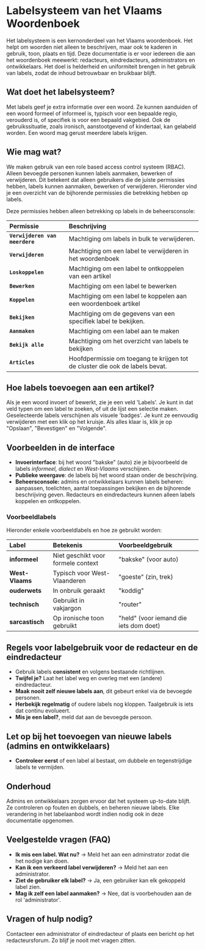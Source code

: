 # Labelsysteem van het Vlaams Woordenboek 

Het labelsysteem is een kernonderdeel van het Vlaams woordenboek. 
Het helpt om woorden niet alleen te beschrijven, maar ook te kaderen in gebruik, toon, plaats en tijd.
Deze documentatie is er voor iedereen die aan het woordenboek meewerkt: redacteurs, eindredacteurs, administrators en ontwikkelaars. 
Het doel is helderheid en uniformiteit brengen in het gebruik van labels, zodat de inhoud betrouwbaar en bruikbaar blijft. 

## Wat doet het labelsysteem? 

Met labels geef je extra informatie over een woord. 
Ze kunnen aanduiden of een woord formeel of informeel is, typisch voor een bepaalde regio, verouderd is, of specifiek is voor een bepaald vakgebied. 
Ook de gebruikssituatie, zoals ironisch, aanstootgevend of kindertaal, kan gelabeld worden. Een woord mag gerust meerdere labels krijgen. 

## Wie mag wat? 

We maken gebruik van een role based access control systeem (RBAC). Alleen bevoegde personen kunnen labels aanmaken, bewerken of verwijderen. 
Dit betekent dat alleen gebruikers die de juiste permissies hebben, labels kunnen aanmaken, bewerken of verwijderen. Hieronder vind je een overzicht van de bijhorende permissies die betrekking hebben op labels.

Deze permissies hebben alleen betrekking op labels in de beheersconsole:

| Permissie                      | Beschrijving                                                                 |
|:-------------------------------|:-----------------------------------------------------------------------------|
| **`Verwijderen van meerdere`** | Machtiging om labels in bulk te verwijderen.                                 |
| **`Verwijderen`**              | Machtiging om een label te verwijderen in het woordenboek                    |
| **`Loskoppelen`**              | Machtiging om een label te ontkoppelen van een artikel                       |
| **`Bewerken`**                 | Machtiging om een label te bewerken                                          |
| **`Koppelen`**                 | Machtiging om een label te koppelen aan een woordenboek artikel              |
| **`Bekijken`**                 | Machtiging om de gegevens van een specifiek label te bekijken.               | 
| **`Aanmaken`**                 | Machtiging om een label aan te maken                                         |
| **`Bekijk alle`**              | Machtiging om het overzicht van labels te bekijken                           | 
| **`Articles`**                 | Hoofdpermissie om toegang te krijgen tot de cluster die ook de labels bevat. |

## Hoe labels toevoegen aan een artikel? 

Als je een woord invoert of bewerkt, zie je een veld 'Labels'. Je kunt in dat veld typen om een label te zoeken, of uit de lijst een selectie maken.
Geselecteerde labels verschijnen als visuele 'badges'.
Je kunt ze eenvoudig verwijderen met een klik op het kruisje. 
Als alles klaar is, klik je op "Opslaan", "Bevestigen" en "Volgende". 

## Voorbeelden in de interface 

- **Invoerinterface**: bij het woord "bakske" (auto) zie je bijvoorbeeld de labels *informeel, dialect* en *West-Vlaams* verschijnen. 
- **Publieke weergave**: de labels bij het woord staan onder de beschrijving.
- **Beheersconsole:** admins en ontwikkelaars kunnen labels beheren: aanpassen, toelichten, aantal toepassingen bekijken en de bijhorende beschrijving geven. Redacteurs en eindredacteurs kunnen alleen labels koppelen en ontkoppelen.

### Voorbeeldlabels 

Hieronder enkele voorbeeldlabels en hoe ze gebruikt worden: 

| Label           | Betekenis                          | Voorbeeldgebruik                       | 
| :-------------  | :--------------------------------- | :------------------------------------- | 
| **informeel**   | Niet geschikt voor formele context | "bakske" (voor auto)                   | 
| **West-Vlaams** | Typisch voor West-Vlaanderen       | "goeste" (zin, trek)                   | 
| **ouderwets**   | In onbruik geraakt                 | "koddig"                               | 
| **technisch**   | Gebruikt in vakjargon              | "router"                               | 
| **sarcastisch** | Op ironische toon gebruikt         | "held" (voor iemand die iets dom doet) |

## Regels voor labelgebruik voor de redacteur en de eindredacteur

- Gebruik labels **consistent** en volgens bestaande richtlijnen. 
- **Twijfel je?** Laat het label weg en overleg met een (andere) eindredacteur. 
- **Maak nooit zelf nieuwe labels aan**, dit gebeurt enkel via de bevoegde personen.
- **Herbekijk regelmatig** of oudere labels nog kloppen. Taalgebruik is iets dat continu evolueert. 
- **Mis je een label?**, meld dat aan de bevoegde persoon.

## Let op bij het toevoegen van nieuwe labels (admins en ontwikkelaars)

- **Controleer eerst** of een label al bestaat, om dubbele en tegenstrijdige labels te vermijden. 

## Onderhoud 

Admins en ontwikkelaars zorgen ervoor dat het systeem up-to-date blijft. 
Ze controleren op fouten en dubbels, en beheren nieuwe labels. 
Elke verandering in het labelaanbod wordt indien nodig ook in deze documentatie opgenomen.

## Veelgestelde vragen (FAQ)

- **Ik mis een label. Wat nu?** -> Meld het aan een adminstrator zodat die het nodige kan doen. 
- **Kan ik een verkeerd label verwijderen?** -> Meld het aan een administrator. 
- **Ziet de gebruiker elk label?** -> Ja, een gebruiker kan elk gekoppeld label zien. 
- **Mag ik zelf een label aanmaken?** -> Nee, dat is voorbehouden aan de rol 'administrator'. 

## Vragen of hulp nodig? 

Contacteer een administrator of eindredacteur of plaats een bericht op het redacteursforum. Zo blijf je nooit met vragen zitten.
